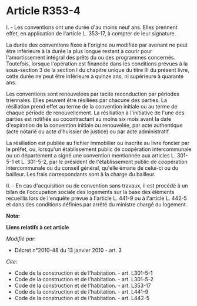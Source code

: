 # Article R353-4

I. - Les conventions ont une durée d'au moins neuf ans. Elles prennent effet, en application de l'article L. 353-17, à
compter de leur signature.

La durée des conventions fixée à l'origine ou modifiée par avenant ne peut être inférieure à la durée la plus longue restant
à courir pour l'amortissement intégral des prêts du ou des programmes concernés. Toutefois, lorsque l'opération est financée
dans les conditions prévues à la sous-section 3 de la section I du chapitre unique du titre III du présent livre, cette durée
ne peut être inférieure à quinze ans, ni supérieure à quarante ans.

Les conventions sont renouvelées par tacite reconduction par périodes triennales. Elles peuvent être résiliées par chacune
des parties. La résiliation prend effet au terme de la convention initiale ou au terme de chaque période de renouvellement.
La résiliation à l'initiative de l'une des parties est notifiée au cocontractant au moins six mois avant la date d'expiration
de la convention initiale ou renouvelée, par acte authentique (acte notarié ou acte d'huissier de justice) ou par acte
administratif.

La résiliation est publiée au fichier immobilier ou inscrite au livre foncier par le préfet, ou, lorsqu'un établissement
public de coopération intercommunale ou un département a signé une convention mentionnée aux articles L. 301-5-1 et L.
301-5-2, par le président de l'établissement public de coopération intercommunale ou du conseil général, qu'elle émane de
celui-ci ou du bailleur. Les frais correspondants sont à la charge du bailleur.

II. - En cas d'acquisition ou de convention sans travaux, il est procédé à un bilan de l'occupation sociale des logements sur
la base des éléments recueillis lors de l'enquête prévue à l'article L. 441-9 ou à l'article L. 442-5 et dans des conditions
définies par arrêté du ministre chargé du logement.

**Nota:**



**Liens relatifs à cet article**

_Modifié par_:

  - Décret n°2010-48 du 13 janvier 2010 - art. 3

_Cite_:

  - Code de la construction et de l'habitation. - art. L301-5-1
  - Code de la construction et de l'habitation. - art. L301-5-2
  - Code de la construction et de l'habitation. - art. L353-17
  - Code de la construction et de l'habitation. - art. L441-9
  - Code de la construction et de l'habitation. - art. L442-5
